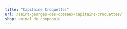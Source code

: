 ```yaml
---
title: "Capitaine Croquettes"
url: /saint-georges-des-coteaux/capitaine-croquettes/
shop: animal de compagnie
---
```

